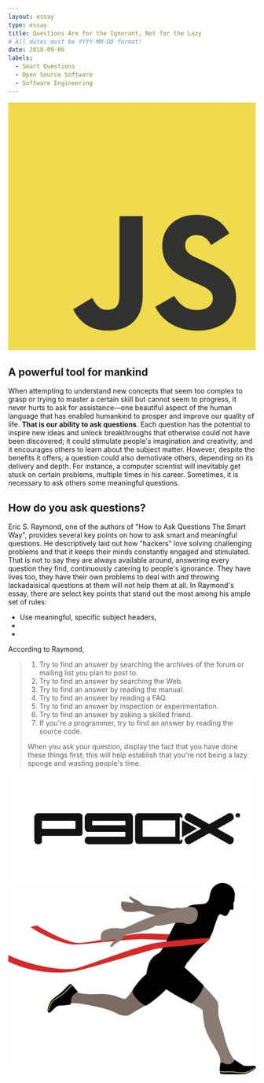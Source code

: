 ```yaml
---
layout: essay
type: essay
title: Questions Are for the Ignorant, Not for the Lazy
# All dates must be YYYY-MM-DD format!
date: 2018-09-06
labels:
  - Smart Questions
  - Open Source Software
  - Software Engineering
---
```


<img class="ui tiny left floated image" src="../images/javascript.jpg">

## A powerful tool for mankind

When attempting to understand new concepts that seem too complex to grasp or trying to master a certain skill but cannot seem to progress, it never hurts to ask for assistance—one beautiful aspect of the human language that has enabled humankind to prosper and improve our quality of life. **That is our ability to ask questions**. Each question has the potential to inspire new ideas and unlock breakthroughs that otherwise could not have been discovered; it could stimulate people's imagination and creativity, and it encourages others to learn about the subject matter. However, despite the benefits it offers, a question could also demotivate others, depending on its delivery and depth. For instance, a computer scientist will inevitably get stuck on certain problems, multiple times in his career. Sometimes, it is necessary to ask others some meaningful questions.

## How do you ask questions?

Eric S. Raymond, one of the authors of "How to Ask Questions The Smart Way", provides several key points on how to ask smart and meaningful questions. He descriptively laid out how "hackers" love solving challenging problems and that it keeps their minds constantly engaged and stimulated. That is not to say they are always available around, answering every question they find, continuously catering to people's ignorance. They have lives too, they have their own problems to deal with and throwing lackadaisical questions at them will not help them at all. In Raymond's essay, there are select key points that stand out the most among his ample set of rules: 

- Use meaningful, specific subject headers, 
- 
- 

According to Raymond,

> 1. Try to find an answer by searching the archives of the forum or mailing list you plan to post to.
> 2. Try to find an answer by searching the Web.
> 3. Try to find an answer by reading the manual.
> 4. Try to find an answer by reading a FAQ.
> 5. Try to find an answer by inspection or experimentation.
> 6. Try to find an answer by asking a skilled friend.
> 7. If you're a programmer, try to find an answer by reading the source code.
>
> When you ask your question, display the fact that you have done these things first; this will help establish that you're not being a lazy sponge and wasting people's time.



<img class="ui small left floated image" src="../images/p90x.jpg">



<img class="ui small right floated image" src="../images/finish.jpg">
